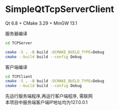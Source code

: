 # SimpleQtTcpServerClient



Qt 6.8  + CMake 3.29 + MinGW 13.1



服务器编译

```sh
cd TCPServer

cmake -S . -B build -DCMAKE_BUILD_TYPE=Debug
cmake --build build --config Debug
```



客户端编译

```sh
cd TCPClient
cmake -S . -B build -DCMAKE_BUILD_TYPE=Debug
cmake --build build --config Debug
```

先运行服务端程序,再运行客户端程序, 需联网 \
本项目中服务端客户端IP地址均为127.0.0.1
